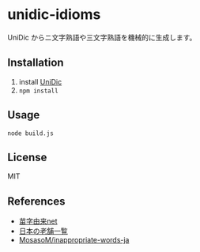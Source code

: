 # unidic-idioms
UniDic からニ文字熟語や三文字熟語を機械的に生成します。

## Installation
1. install [UniDic](https://unidic.ninjal.ac.jp/)
2. ```npm install```

## Usage
```
node build.js
```

## License
MIT

## References
- [苗字由来net](https://myoji-yurai.net/)
- [日本の老舗一覧](https://ja.wikipedia.org/wiki/日本の老舗一覧)
- [MosasoM/inappropriate-words-ja](https://github.com/MosasoM/inappropriate-words-ja)

